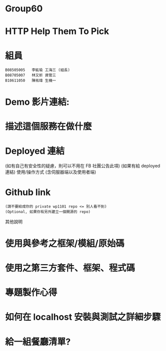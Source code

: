 # Group60 
# HTTP Help Them To Pick
# 組員
    B08505005   李紘瑜 工海三 (組長) 
    B08705007   林又昕 資管三  
    B10611050   陳祐瑋 生機一

# Demo 影片連結:

# 描述這個服務在做什麼

# Deployed 連結 
(如有自己有安全性的疑慮，則可以不用在 FB 社團公告此項)
(如果有給 deployed 連結) 使用/操作方式 (含伺服器端以及使用者端)

# Github link 
    (請不要給成你的 private wp1101 repo <= 別人看不到)
    (Optional, 如果你有另外建立一個開源的 repo) 

其他說明

# 使用與參考之框架/模組/原始碼

# 使用之第三方套件、框架、程式碼

# 專題製作心得

# 如何在 localhost 安裝與測試之詳細步驟

<!-- 請務必詳述，包含：基本的 yarn/npm 指令，後端如果使用其他語言所需要之安裝環境說明，資料庫串接與資料匯入方式，登入之帳密 (if needed)… 等。 -->

# 給一組餐廳清單?